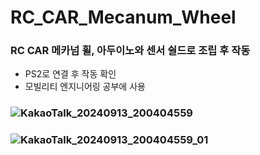 # RC_CAR_Mecanum_Wheel

### RC CAR 메카넘 휠, 아두이노와 센서 쉴드로 조립 후 작동
- PS2로 연결 후 작동 확인
- 모빌리티 엔지니어링 공부에 사용 

### ![KakaoTalk_20240913_200404559](https://github.com/user-attachments/assets/97f64f7c-6fca-48cc-bf62-fc66ab2cd374)

### ![KakaoTalk_20240913_200404559_01](https://github.com/user-attachments/assets/60318c15-b7fc-4255-950f-6c0361d6bded)
